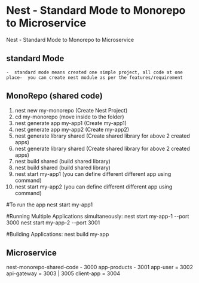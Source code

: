 # Nest - Standard Mode to Monorepo to Microservice
Nest - Standard Mode to Monorepo to Microservice
##  standard Mode 
    -  standard mode means created one simple project, all code at one place-  you can create nest module as per the features/requirement


##  MonoRepo (shared code)
1. nest new my-monorepo                  (Create Nest Project)
2. cd my-monorepo                        (move inside to the folder)
3. nest generate app my-app1             (Create my-app1)
4. nest generate app my-app2             (Create my-app2)
5. nest generate library shared          (Create shared library for above 2 created apps)
6. nest generate library shared          (Create shared library for above 2 created apps)
7. nest build shared                     (build shared library)   
8. nest build shared                     (build shared library)   
9. nest start my-app1                    (you can define different different app using command)
10. nest start my-app2                    (you can define different different app using command)

#To run the app
nest start my-app1        

#Running Multiple Applications simultaneously:
nest start my-app-1 --port 3000
nest start my-app-2 --port 3001


#Building Applications:
nest build my-app



##  Microservice

nest-monorepo-shared-code - 3000
app-products - 3001
app-user = 3002
api-gateway = 3003 | 3005
client-app = 3004  

